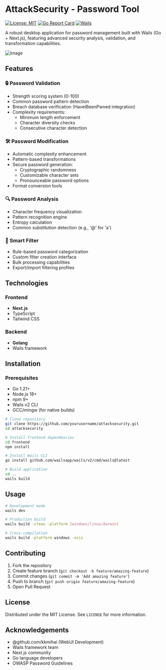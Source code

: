 # AttackSecurity - Password Tool

[![License: MIT](https://img.shields.io/badge/License-MIT-yellow.svg)](https://opensource.org/licenses/MIT)
[![Go Report Card](https://goreportcard.com/badge/github.com/yourusername/attacksecurity)](https://goreportcard.com/report/github.com/yourusername/attacksecurity)
[![Wails](https://img.shields.io/badge/Wails-v2.0+-blue.svg)](https://wails.io)

A robust desktop application for password management built with Wails (Go + Next.js), featuring advanced security analysis, validation, and transformation capabilities.

![image](https://github.com/user-attachments/assets/959c6d22-a6de-419e-b23d-d5b99d6ca82a)

## Features

### 🔒 Password Validation
- Strength scoring system (0-100)
- Common password pattern detection
- Breach database verification (HaveIBeenPwned integration)
- Complexity requirements:
  - Minimum length enforcement
  - Character diversity checks
  - Consecutive character detection

### 🛠 Password Modification
- Automatic complexity enhancement
- Pattern-based transformations
- Secure password generation:
  - Cryptographic randomness
  - Customizable character sets
  - Pronounceable password options
- Format conversion tools

### 🔍 Password Analysis
- Character frequency visualization
- Pattern recognition engine
- Entropy calculation
- Common substitution detection (e.g., '@' for 'a')

### 🧠 Smart Filter
- Rule-based password categorization
- Custom filter creation interface
- Bulk processing capabilities
- Export/import filtering profiles

## Technologies

### Frontend
- **Next.js**
- TypeScript
- Tailwind CSS

### Backend
- **Golang**
- Wails framework


## Installation

### Prerequisites
- Go 1.21+
- Node.js 18+
- npm 9+
- Wails v2 CLI
- GCC/mingw (for native builds)

```bash
# Clone repository
git clone https://github.com/yourusername/attacksecurity.git
cd attacksecurity

# Install frontend dependencies
cd frontend
npm install

# Install Wails CLI
go install github.com/wailsapp/wails/v2/cmd/wails@latest

# Build application
cd ..
wails build
```

## Usage

```bash
# Development mode
wails dev

# Production build
wails build -clean -platform [windows/linux/darwin]

# Cross-compilation
wails build -platform windows -nsis
```

## Contributing

1. Fork the repository
2. Create feature branch (`git checkout -b feature/amazing-feature`)
3. Commit changes (`git commit -m 'Add amazing feature'`)
4. Push to branch (`git push origin feature/amazing-feature`)
5. Open Pull Request

## License

Distributed under the MIT License. See `LICENSE` for more information.

## Acknowledgements

- @github.com/kkmihai (WebUI Development)
- Wails framework team
- Next.js community
- Go language developers
- OWASP Password Guidelines
